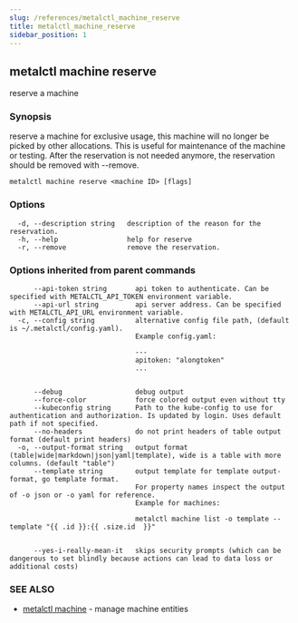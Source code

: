 ```yaml
---
slug: /references/metalctl_machine_reserve
title: metalctl_machine_reserve
sidebar_position: 1
---
```


## metalctl machine reserve

reserve a machine

### Synopsis

reserve a machine for exclusive usage, this machine will no longer be picked by other allocations.
This is useful for maintenance of the machine or testing. After the reservation is not needed anymore, the reservation
should be removed with --remove.

```
metalctl machine reserve <machine ID> [flags]
```

### Options

```
  -d, --description string   description of the reason for the reservation.
  -h, --help                 help for reserve
  -r, --remove               remove the reservation.
```

### Options inherited from parent commands

```
      --api-token string       api token to authenticate. Can be specified with METALCTL_API_TOKEN environment variable.
      --api-url string         api server address. Can be specified with METALCTL_API_URL environment variable.
  -c, --config string          alternative config file path, (default is ~/.metalctl/config.yaml).
                               Example config.yaml:
                               
                               ---
                               apitoken: "alongtoken"
                               ...
                               
                               
      --debug                  debug output
      --force-color            force colored output even without tty
      --kubeconfig string      Path to the kube-config to use for authentication and authorization. Is updated by login. Uses default path if not specified.
      --no-headers             do not print headers of table output format (default print headers)
  -o, --output-format string   output format (table|wide|markdown|json|yaml|template), wide is a table with more columns. (default "table")
      --template string        output template for template output-format, go template format.
                               For property names inspect the output of -o json or -o yaml for reference.
                               Example for machines:
                               
                               metalctl machine list -o template --template "{{ .id }}:{{ .size.id  }}"
                               
                               
      --yes-i-really-mean-it   skips security prompts (which can be dangerous to set blindly because actions can lead to data loss or additional costs)
```

### SEE ALSO

* [metalctl machine](./metalctl_machine.md)	 - manage machine entities

